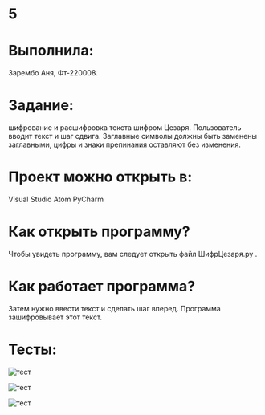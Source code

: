 # 5
# Выполнила: 
Зарембо Аня, Фт-220008.
# Задание: 
шифрование и расшифровка текста шифром Цезаря. Пользователь вводит текст и шаг сдвига. Заглавные символы должны быть заменены заглавными, цифры и знаки препинания оставляют без изменения.
# Проект можно открыть в:
Visual Studio
Atom
PyCharm
# Как открыть программу?
Чтобы увидеть программу, вам следует открыть файл ШифрЦезаря.py . 
# Как работает программа?
Затем нужно ввести текст и сделать шаг вперед. Программа зашифровывает этот текст.
# Тесты:
 ![тест](https://sun9-23.userapi.com/impf/8zNf86ii9T00K77W2-nCLy8_kbNH4rKpd3N8Xg/w_A15QuFkJ0.jpg?size=882x51&quality=96&sign=684c9c9c329a3b0dc79cf2fe9ef0460d&type=album)

 ![тест](https://sun9-50.userapi.com/impf/R-ORqudmD3YaLRXycOSZMRuAOaxibSQj3ZfUeg/G0Rx5KkaE2U.jpg?size=723x109&quality=96&sign=ac5e085bf2fd710f6235865ff45f5306&type=album)
 
 ![тест](https://sun3-24.userapi.com/impf/LNL5h0P2wpIQV3nIbXrTLpns41IDwnOtu7az5w/1O4H39xNvOk.jpg?size=688x137&quality=96&sign=075f31b908176a9ec303942e612b82b4&type=album)